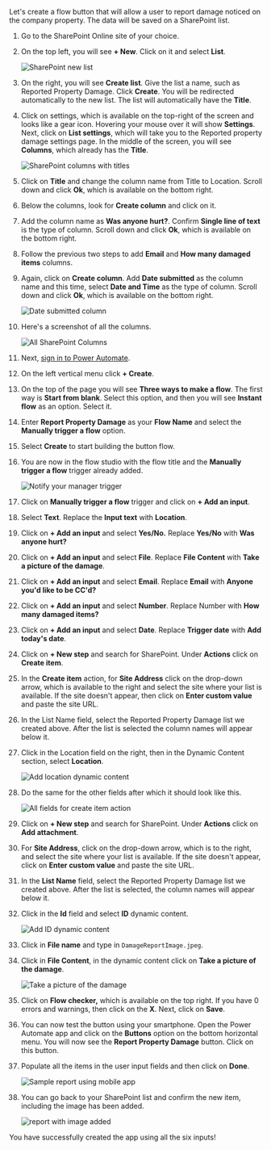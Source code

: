 Let's create a flow button that will allow a user to report damage
noticed on the company property. The data will be saved on a SharePoint
list.

1.  Go to the SharePoint Online site of your choice.

1.  On the top left, you will see **+ New**. Click on it and select
    **List**.

    ![SharePoint new list](../media/sharepoint-new-list.jpg)

1.  On the right, you will see **Create list**. Give the list a name,
    such as Reported Property Damage. Click **Create**. You will be redirected
    automatically to the new list. The list will automatically have the
    **Title**.

1.  Click on settings, which is available on the top-right of the screen
    and looks like a gear icon. Hovering your mouse over it will show
    **Settings**. Next, click on **List settings**, which will take you
    to the Reported property damage settings page. In the middle of the
    screen, you will see **Columns**, which already has the **Title**.

    ![SharePoint columns with titles](../media/sharepoint-columns-title.jpg)

1.  Click on **Title** and change the column name from Title to
    Location. Scroll down and click **Ok**, which is available on the
    bottom right.

1.  Below the columns, look for **Create column** and click on it.

1.  Add the column name as **Was anyone hurt?**. Confirm **Single line of
    text** is the type of column. Scroll down and click **Ok**, which
    is available on the bottom right.

1.  Follow the previous two steps to add **Email** and 
    **How many damaged items** columns.

1.  Again, click on **Create column**. Add **Date submitted** as the column
    name and this time, select **Date and Time** as the type of column. 
    Scroll down and click **Ok**, which is available on the bottom right.

    ![Date submitted column](../media/date-submitted-column.jpg)

1. Here's a screenshot of all the columns.

    ![All SharePoint Columns](../media/all-sharepoint-columns.jpg)

1. Next, [sign in to Power Automate](https://flow.microsoft.com/?azure-portal=true). 

1. On the left vertical menu click **+ Create**.

1. On the top of the page you will see **Three ways to make a flow**. The first way
    is **Start from blank**. Select this option, and then you will see **Instant flow**
    as an option. Select it.

1. Enter **Report Property Damage** as your **Flow Name** and select the 
    **Manually trigger a flow** option.

1. Select **Create** to start building the button flow.

1. You are now in the flow studio with the flow title and the **Manually trigger a flow** 
trigger already added.

    ![Notify your manager trigger](../media/report-damage-trigger.jpg)

1. Click on **Manually trigger a flow** trigger and click on **+ Add an input**.

1. Select **Text**. Replace the **Input text** with **Location**.

1. Click on **+ Add an input** and select **Yes/No.** Replace **Yes/No** with **Was anyone hurt?**

1. Click on **+ Add an input** and select **File**. Replace **File Content** with **Take a picture of the damage**.

1. Click on **+ Add an input** and select **Email**. Replace **Email** with
    **Anyone you'd like to be CC'd?**

1. Click on **+ Add an input** and select **Number**. Replace Number with **How many damaged items?**

1. Click on **+ Add an input** and select **Date**. Replace **Trigger date** with **Add today's date**.

1. Click on **+ New step** and search for SharePoint. Under **Actions** click on **Create item**.

1. In the **Create item** action, for **Site Address** click on the
    drop-down arrow, which is available to the right and select the 
    site where your list is available. If the site doesn't appear, 
    then click on **Enter custom value** and paste the site URL.

1. In the List Name field, select the Reported Property Damage list we created above. 
    After the list is selected the column names will appear below it.

1. Click in the Location field on the right, then in the Dynamic
    Content section, select **Location**.

    ![Add location dynamic content](../media/add-location-dynamic-content.jpg)

1. Do the same for the other fields after which it should look like this.

    ![All fields for create item action](../media/all-fields-create-item-action.jpg)

1. Click on **+ New step** and search for SharePoint. Under **Actions**
    click on **Add attachment**.

1. For **Site Address**, click on the drop-down arrow, which is to the
    right, and select the site where your list is available. If the site
    doesn't appear, click on **Enter custom value** and paste the site URL.

1. In the **List Name** field, select the Reported Property Damage list we 
    created above. After the list is selected, the column names will appear 
    below it.

1. Click in the **Id** field and select **ID** dynamic content.

    ![Add ID dynamic content](../media/add-id-dynamic-content.jpg)

1. Click in **File name** and type in ```DamageReportImage.jpeg```.

1. Click in **File Content**, in the dynamic content click on 
    **Take a picture of the damage**.

    ![Take a picture of the damage](../media/take-picture-damage.jpg)

1. Click on **Flow checker,** which is available on the top right. If
    you have 0 errors and warnings, then click on the **X**. Next, click
    on **Save**.

1. You can now test the button using your smartphone. Open the Power Automate 
    app and click on the **Buttons** option on the bottom horizontal menu. You
    will now see the **Report Property Damage** button. Click on this button.

1. Populate all the items in the user input fields and then click on **Done**.

    ![Sample report using mobile app](../media/sample-report-using-mobile-app.jpg)

1. You can go back to your SharePoint list and confirm the new item, including the image has been added.

    ![report with image added](../media/report-image.jpg)

You have successfully created the app using all the six inputs!
